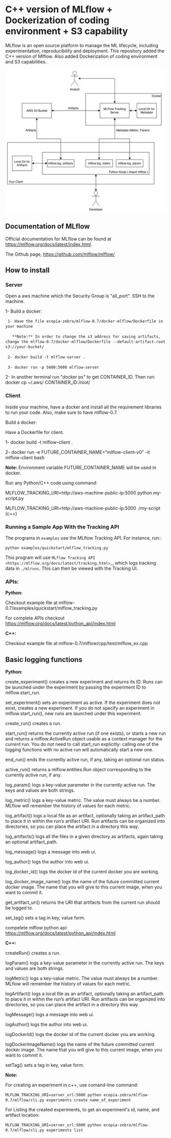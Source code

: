# C++ version of MLflow + Dockerization of coding environment + S3 capability

MLflow is an open source platform to manage the ML lifecycle, including experimentation, reproducibility and deployment.
This repository added the C++ version of Mlflow. Also added Dockerization of coding environment and S3 capabilities. 

![Architecture](https://github.com/sepidehhosseinzadeh/mlflow-cpp/blob/master/Architecture.png)

## Documentation of MLflow

Official documentation for MLflow can be found at https://mlflow.org/docs/latest/index.html.

The Github page, https://github.com/mlflow/mlflow/


## How to install

### Server

Open a aws machine which the Security Group is "all_port". SSH to the machine.

  1- Build a docker:
 
     1- Have the file ecopia-zebra/mlflow-0.7/docker-mlflow/Dockerfile in your machine
     
       **Note:** In order to change the s3 address for saving artifacts, change the mlflow-0.7/docker-mlflow/Dockerfile --default-artifact-root s3://your-bucket/
    
     2- docker build -t mlflow-server .
    
     3- docker run -p 5000:5000 mlflow-server

  2- In another terminal run "docker ps" to get CONTAINER_ID. Then run: docker cp  ~/.aws/  CONTAINER_ID:/root/
  

  

### Client

Inside your machine, have a docker and install all the requirement libraries to run your code. Also, make sure to have mlflow-0.7.

Build a docker:
  
  Have a Dockerfile for client.
  
  1- docker build -t mlflow-client .
  
  2- docker run -e FUTURE_CONTAINER_NAME="mlflow-client-v0" -it mlflow-client bash
  
  **Note:** Environment variable FUTURE_CONTAINER_NAME will be used in docker.

Run any Python/C++ code using command: 

  MLFLOW_TRACKING_URI=http://aws-machine-public-ip:5000 python my-script.py
 
  MLFLOW_TRACKING_URI=http://aws-machine-public-ip:5000 ./my-script (c++)


### Running a Sample App With the Tracking API

The programs in ``examples`` use the MLflow Tracking API. For instance, run::

    python examples/quickstart/mlflow_tracking.py

This program will use `MLflow Tracking API <https://mlflow.org/docs/latest/tracking.html>`_,
which logs tracking data in ``./mlruns``. This can then be viewed with the Tracking UI.


### APIs:

**Python:**

Checkout example file at mlflow-0.7/examples/quickstart/mlflow_tracking.py 

For complete APIs checkout https://mlflow.org/docs/latest/python_api/index.html

**C++:**

Checkout example file at mlflow-0.7/mlflow/cpp/test/mlflow_ex.cpp


## Basic logging functions

**Python:**

create_experiment() creates a new experiment and returns its ID. Runs can be launched under the experiment by passing the experiment ID to mlflow.start_run.

set_experiment() sets an experiment as active. If the experiment does not exist, creates a new experiment. If you do not specify an experiment in mlflow.start_run(), new runs are launched under this experiment.

create_run() creates a run.

start_run() returns the currently active run (if one exists), or starts a new run and returns a mlflow.ActiveRun object usable as a context manager for the current run. You do not need to call start_run explicitly: calling one of the logging functions with no active run will automatically start a new one.

end_run() ends the currently active run, if any, taking an optional run status.

active_run() returns a mlflow.entities.Run object corresponding to the currently active run, if any.

log_param() logs a key-value parameter in the currently active run. The keys and values are both strings.

log_metric() logs a key-value metric. The value must always be a number. MLflow will remember the history of values for each metric.

log_artifact() logs a local file as an artifact, optionally taking an artifact_path to place it in within the run’s artifact URI. Run artifacts can be organized into directories, so you can place the artifact in a directory this way.

log_artifacts() logs all the files in a given directory as artifacts, again taking an optional artifact_path.

log_message() logs a message into web ui.

log_author() logs the author into web ui.

log_docker_id() logs the docker id of the current docker you are working.

log_docker_image_name() logs the name of the future committed current docker image. The name that you will give to this current image, when you want to commit it. 

get_artifact_uri() returns the URI that artifacts from the current run should be logged to.

set_tag() sets a tag in key, value form.

compelete mlflow python api: https://mlflow.org/docs/latest/python_api/index.html


**C++:**

createRun() creates a run. 

logParam() logs a key-value parameter in the currently active run. The keys and values are both strings.

logMetric() logs a key-value metric. The value must always be a number. MLflow will remember the history of values for each metric.

logArtifact() logs a local file as an artifact, optionally taking an artifact_path to place it in within the run’s artifact URI. Run artifacts can be organized into directories, so you can place the artifact in a directory this way.

logMessage() logs a message into web ui.

logAuthor() logs the author into web ui.

logDockerId() logs the docker id of the current docker you are working.

logDockerImageName() logs the name of the future committed current docker image. The name that you will give to this current image, when you want to commit it.

setTag() sets a tag in key, value form.

**Note:** 
 
  For creating an experiment in c++, use comand-line command:

    MLFLOW_TRACKING_URI=server_url:5000 python ecopia-zebra/mlflow-0.7/mlflow/cli.py experiments create name_of_experiment 
  
  For Listing the created experiments, to get an experiment's id, name, and artifact location:
    
    MLFLOW_TRACKING_URI=server_url:5000 python ecopia-zebra/mlflow-0.7/mlflow/cli.py experiments list
    
